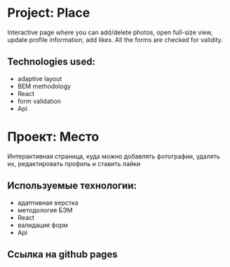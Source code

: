 # Project: Place
Interactive page where you can add/delete photos, open full-size view,
update profile information, add likes. All the forms are checked for validity.

## Technologies used:
* adaptive layout
* BEM methodology
* React
* form validation
* Api

# Проект: Место
Интерактивная страница, куда можно добавлять фотографии, удалять их, редактировать профиль и ставить лайки

## Используемые технологии:
* адаптивная верстка
* методология БЭМ
* React
* валидация форм
* Api

## Ссылка на github pages
